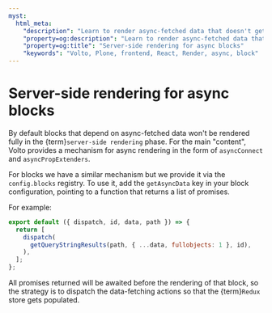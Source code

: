 ```yaml
---
myst:
  html_meta:
    "description": "Learn to render async-fetched data that doesn't get rendered fully in the server-side rendering phase"
    "property=og:description": "Learn to render async-fetched data that doesn't get rendered fully in the server-side rendering phase"
    "property=og:title": "Server-side rendering for async blocks"
    "keywords": "Volto, Plone, frontend, React, Render, async, block"
---
```


# Server-side rendering for async blocks

By default blocks that depend on async-fetched data won't be rendered fully in
the {term}`server-side rendering` phase. For the main "content", Volto provides
a mechanism for async rendering in the form of `asyncConnect` and
`asyncPropExtenders`.

For blocks we have a similar mechanism but we provide it via the
`config.blocks` registry. To use it, add the `getAsyncData` key in your block
configuration, pointing to a function that returns a list of promises.

For example:

```js
export default ({ dispatch, id, data, path }) => {
  return [
    dispatch(
      getQueryStringResults(path, { ...data, fullobjects: 1 }, id),
    ),
  ];
};
```

All promises returned will be awaited before the rendering of that block, so
the strategy is to dispatch the data-fetching actions so that the {term}`Redux` store
gets populated.
